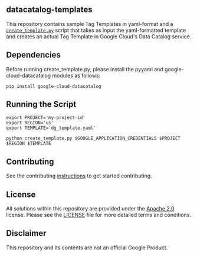 ## datacatalog-templates

This repository contains sample Tag Templates in yaml-format and a [`create_template.py`](create_template.py) script that takes as input the yaml-formatted template and creates an actual Tag Template in Google Cloud's Data Catalog service. 


## Dependencies

Before running create_template.py, please install the pyyaml and google-cloud-datacatalog modules as follows:

```pip install pyyaml
pip install google-cloud-datacatalog
```

## Running the Script

```export GOOGLE_APPLICATION_CREDENTIALS='my_keyfile.json'
export PROJECT='my-project-id'
export REGION='us'
export TEMPLATE='dg_template.yaml'

python create_template.py $GOOGLE_APPLICATION_CREDENTIALS $PROJECT $REGION $TEMPLATE
```

## Contributing

See the contributing [instructions](/CONTRIBUTING.md) to get started
contributing.


## License

All solutions within this repository are provided under the
[Apache 2.0](https://www.apache.org/licenses/LICENSE-2.0) license. Please see
the [LICENSE](/LICENSE) file for more detailed terms and conditions.


## Disclaimer

This repository and its contents are not an official Google Product.